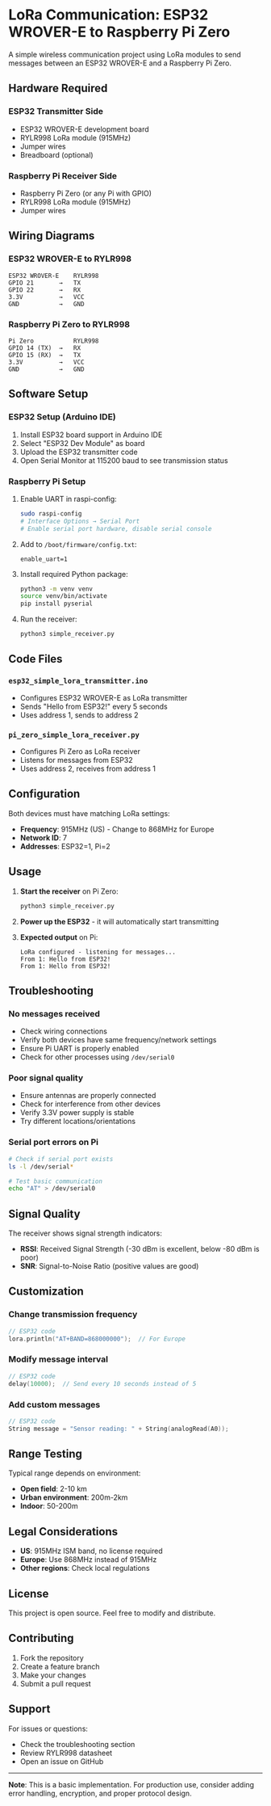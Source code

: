 # LoRa Communication: ESP32 WROVER-E to Raspberry Pi Zero

A simple wireless communication project using LoRa modules to send messages between an ESP32 WROVER-E and a Raspberry Pi Zero.

## Hardware Required

### ESP32 Transmitter Side
- ESP32 WROVER-E development board
- RYLR998 LoRa module (915MHz)
- Jumper wires
- Breadboard (optional)

### Raspberry Pi Receiver Side
- Raspberry Pi Zero (or any Pi with GPIO)
- RYLR998 LoRa module (915MHz)
- Jumper wires

## Wiring Diagrams

### ESP32 WROVER-E to RYLR998
```
ESP32 WROVER-E    RYLR998
GPIO 21       →   TX
GPIO 22       →   RX
3.3V          →   VCC
GND           →   GND
```

### Raspberry Pi Zero to RYLR998
```
Pi Zero           RYLR998
GPIO 14 (TX)  →   RX
GPIO 15 (RX)  →   TX
3.3V          →   VCC
GND           →   GND
```

## Software Setup

### ESP32 Setup (Arduino IDE)
1. Install ESP32 board support in Arduino IDE
2. Select "ESP32 Dev Module" as board
3. Upload the ESP32 transmitter code
4. Open Serial Monitor at 115200 baud to see transmission status

### Raspberry Pi Setup
1. Enable UART in raspi-config:
   ```bash
   sudo raspi-config
   # Interface Options → Serial Port
   # Enable serial port hardware, disable serial console
   ```

2. Add to `/boot/firmware/config.txt`:
   ```
   enable_uart=1
   ```

3. Install required Python package:
   ```bash
   python3 -m venv venv
   source venv/bin/activate
   pip install pyserial
   ```

4. Run the receiver:
   ```bash
   python3 simple_receiver.py
   ```

## Code Files

### `esp32_simple_lora_transmitter.ino `
- Configures ESP32 WROVER-E as LoRa transmitter
- Sends "Hello from ESP32!" every 5 seconds
- Uses address 1, sends to address 2

### `pi_zero_simple_lora_receiver.py`
- Configures Pi Zero as LoRa receiver
- Listens for messages from ESP32
- Uses address 2, receives from address 1

## Configuration

Both devices must have matching LoRa settings:
- **Frequency**: 915MHz (US) - Change to 868MHz for Europe
- **Network ID**: 7
- **Addresses**: ESP32=1, Pi=2

## Usage

1. **Start the receiver** on Pi Zero:
   ```bash
   python3 simple_receiver.py
   ```

2. **Power up the ESP32** - it will automatically start transmitting

3. **Expected output** on Pi:
   ```
   LoRa configured - listening for messages...
   From 1: Hello from ESP32!
   From 1: Hello from ESP32!
   ```

## Troubleshooting

### No messages received
- Check wiring connections
- Verify both devices have same frequency/network settings
- Ensure Pi UART is properly enabled
- Check for other processes using `/dev/serial0`

### Poor signal quality
- Ensure antennas are properly connected
- Check for interference from other devices
- Verify 3.3V power supply is stable
- Try different locations/orientations

### Serial port errors on Pi
```bash
# Check if serial port exists
ls -l /dev/serial*

# Test basic communication
echo "AT" > /dev/serial0
```

## Signal Quality

The receiver shows signal strength indicators:
- **RSSI**: Received Signal Strength (-30 dBm is excellent, below -80 dBm is poor)
- **SNR**: Signal-to-Noise Ratio (positive values are good)

## Customization

### Change transmission frequency
```cpp
// ESP32 code
lora.println("AT+BAND=868000000");  // For Europe
```

### Modify message interval
```cpp
// ESP32 code
delay(10000);  // Send every 10 seconds instead of 5
```

### Add custom messages
```cpp
// ESP32 code
String message = "Sensor reading: " + String(analogRead(A0));
```

## Range Testing

Typical range depends on environment:
- **Open field**: 2-10 km
- **Urban environment**: 200m-2km
- **Indoor**: 50-200m

## Legal Considerations

- **US**: 915MHz ISM band, no license required
- **Europe**: Use 868MHz instead of 915MHz
- **Other regions**: Check local regulations

## License

This project is open source. Feel free to modify and distribute.

## Contributing

1. Fork the repository
2. Create a feature branch
3. Make your changes
4. Submit a pull request

## Support

For issues or questions:
- Check the troubleshooting section
- Review RYLR998 datasheet
- Open an issue on GitHub

---

**Note**: This is a basic implementation. For production use, consider adding error handling, encryption, and proper protocol design.
